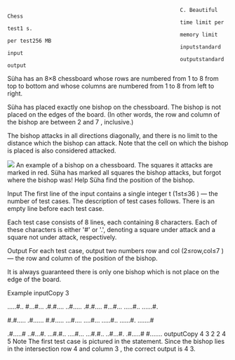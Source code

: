                                                            C. Beautiful Chess
                                                           time limit per test1 s.
                                                           memory limit per test256 MB
                                                           inputstandard input
                                                           outputstandard output
                                                           
Süha has an 8×8
 chessboard whose rows are numbered from 1
 to 8
 from top to bottom and whose columns are numbered from 1
 to 8
 from left to right.

Süha has placed exactly one bishop on the chessboard. The bishop is not placed on the edges of the board. (In other words, the row and column of the bishop are between 2
 and 7
, inclusive.)

The bishop attacks in all directions diagonally, and there is no limit to the distance which the bishop can attack. Note that the cell on which the bishop is placed is also considered attacked.

<img class="tex-graphics" src="https://espresso.codeforces.com/6209f43aa5d38a9ba43e8c4db93aa9f3bf50b423.png" style="max-width: 100.0%;max-height: 100.0%;">
An example of a bishop on a chessboard. The squares it attacks are marked in red.
Süha has marked all squares the bishop attacks, but forgot where the bishop was! Help Süha find the position of the bishop.

Input
The first line of the input contains a single integer t
 (1≤t≤36
) — the number of test cases. The description of test cases follows. There is an empty line before each test case.

Each test case consists of 8
 lines, each containing 8
 characters. Each of these characters is either '#' or '.', denoting a square under attack and a square not under attack, respectively.

Output
For each test case, output two numbers row
 and col
 (2≤row,col≤7
) — the row and column of the position of the bishop.

It is always guaranteed there is only one bishop which is not place on the edge of the board.

Example
inputCopy
3

.....#..
#...#...
.#.#....
..#.....
.#.#....
#...#...
.....#..
......#.

#.#.....
.#......
#.#.....
...#....
....#...
.....#..
......#.
.......#

.#.....#
..#...#.
...#.#..
....#...
...#.#..
..#...#.
.#.....#
#.......
outputCopy
4 3
2 2
4 5
Note
The first test case is pictured in the statement. Since the bishop lies in the intersection row 4
 and column 3
, the correct output is 4 3.

